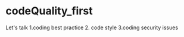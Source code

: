 codeQuality_first
=================

Let's talk 1.coding best practice 2. code style 3.coding security issues 

